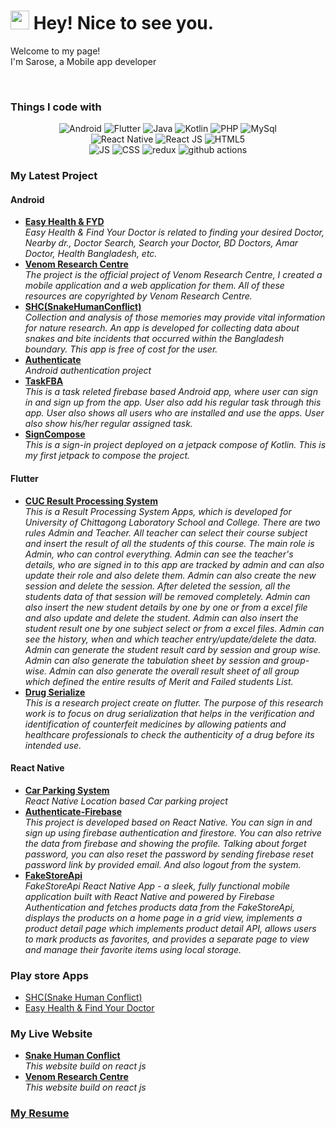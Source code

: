 <h1><img src="https://emojis.slackmojis.com/emojis/images/1531849430/4246/blob-sunglasses.gif?1531849430" width="30"/> Hey! Nice to see you.</h1>

<p>Welcome to my page! </br> I'm Sarose, a Mobile app developer </p> <br/>
<h3>Things I code with</h3>
<p align="center">
  <img alt="Android" src="https://img.shields.io/badge/%20-Android%20-blue" />
  <img alt="Flutter" src="https://img.shields.io/badge/%20-Flutter-yellowgreen" /> 
  <img alt="Java" src="https://img.shields.io/badge/%20-Java-green" /> 
  <img alt="Kotlin" src="https://img.shields.io/badge/%20-Kotlin-brightgreen" /> 
  <img alt="PHP" src="https://img.shields.io/badge/%20-PHP-orange" />  
  <img alt="MySql" src="https://img.shields.io/badge/%20-MySql-%23F29111" /> <br/>
  <img alt="React Native" src="https://img.shields.io/badge/%20-React%20Native-blue" /> 

  <img alt="React JS" src="https://img.shields.io/badge/%20-React%20JS-blue" />  
  <img alt="HTML5" src="https://img.shields.io/badge/%20-HTML5-%23F29111" /> <br/>
  <img alt="JS" src="https://img.shields.io/badge/%20-JS-Green" /> 
  <img alt="CSS" src="https://img.shields.io/badge/%20-CSS-blue" /> 
    <img alt="redux" src="https://img.shields.io/badge/-Redux-764ABC?style=flat-square&logo=redux&logoColor=white" />
  <img alt="github actions" src="https://img.shields.io/badge/-Github_Actions-2088FF?style=flat-square&logo=github-actions&logoColor=white" />

 </p>

 
  <h3>My Latest Project</h3>
  <h4>Android</h4>
  <ul>
    <!--   <li><a href="https://github.com/Saruj-chy/DreamToCU"><b> Dream to CU</b></a><br/><i> The “Dream to Chittagong University” is a system which will helps the admission test seeker. It will be designed to help to reduce the suffering of the admission test seeker who are willing to participate in the admission test examination in the Chittagong University. </i></li> -->
  
  <li><a href="https://github.com/Saruj-chy/Easy-Health-FYD"><b> Easy Health & FYD </b></a><br/><i> Easy Health & Find Your Doctor is related to finding your desired Doctor, Nearby dr., Doctor Search, Search your Doctor, BD Doctors, Amar Doctor, Health Bangladesh, etc. </i></li>

  <li><a href="https://github.com/Saruj-chy/Venom_Research_Centre"><b> Venom Research Centre </b></a><br/><i> The project is the official project of Venom Research Centre, I created a mobile application and a web application for them. All of these resources are copyrighted by Venom Research Centre. </i></li>
  
   <li><a href="https://github.com/Saruj-chy/SHC_SnakeHumanConflict"><b> SHC(SnakeHumanConflict)</b></a><br/><i> Collection and analysis of those memories may provide vital information for nature research. An app is developed for collecting data about snakes and bite incidents that occurred within the Bangladesh boundary. This app is free of cost for the user. </i></li>
   <li><a href="https://github.com/Saruj-chy/Authenticate"><b> Authenticate</b></a><br/><i> Android authentication project</i></li>

   <li><a href="https://github.com/Saruj-chy/TaskFBA"><b> TaskFBA</b></a><br/><i> This is a task releted firebase based Android app, where user can sign in and sign up from the app. User also add his regular task through this app. User also shows all users who are installed and use the apps. User also show his/her regular assigned task. </i></li>

   
  <li><a href="https://github.com/Saruj-chy/SignCompose"><b> SignCompose </b></a><br/><i> This is a sign-in project deployed on a jetpack compose of Kotlin. This is my first jetpack to compose the project. </i></li>
   
  </ul>
  <h4>Flutter</h4>
  <ul>

  <li><a href="https://github.com/Saruj-chy/cuc_result_process"><b> CUC Result Processing System </b></a><br/><i> This is a Result Processing System Apps, which is developed for University of Chittagong Laboratory School and College. There are two rules Admin and Teacher. All teacher can select their course subject and insert the result of all the students of this course. The main role is Admin, who can control everything. Admin can see the teacher's details, who are signed in to this app are tracked by admin and can also update their role and also delete them. Admin can also create the new session and delete the session. After deleted the session, all the students data of that session will be removed completely. Admin can also insert the new student details by one by one or from a excel file and also update and delete the student. Admin can also insert the student result one by one subject select or from a excel files. Admin can see the history, when and which teacher entry/update/delete the data. Admin can generate the student result card by session and group wise. Admin can also generate the tabulation sheet by session and group-wise. Admin can also generate the overall result sheet of all group which defined the entire results of Merit and Failed students List.  </i></li>

<li><a href="https://github.com/Saruj-chy/drug_serialize"><b> Drug Serialize </b></a><br/><i> This is a research project create on flutter. The purpose of this research work is to focus on drug serialization that helps in the verification and identification of counterfeit medicines by allowing patients and healthcare professionals to check the authenticity of a drug before its intended use.  </i></li>    
</ul>

<h4>React Native</h4>

<ul>

 <li><a href="https://github.com/Saruj-chy/Car-Parking-System"><b> Car Parking System </b></a><br/><i> React Native Location based Car parking project  </i></li>
 <li><a href="https://github.com/Saruj-chy/Authenticate-Firebase"><b> Authenticate-Firebase </b></a><br/><i> This project is developed based on React Native. You can sign in and sign up using firebase authentication and firestore. You can also retrive the data from firebase and showing the profile. Talking about forget password, you can also reset the password by sending firebase reset password link by provided email. And also logout from the system. </i></li>

 <li><a href="https://github.com/Saruj-chy/FakeStoreApi"><b> FakeStoreApi </b> </a> <br/><i> FakeStoreApi React Native App - a sleek, fully functional mobile application built with React Native and powered by Firebase Authentication and fetches products data from the FakeStoreApi, displays the products on a home page in a grid view, implements a product detail page which implements product detail API, allows users to mark products as favorites, and provides a separate page to view and manage their favorite items using local storage.</i></li>
</ul>
 
 <h3>Play store Apps</h3>
<ul>
  <li><a href="https://play.google.com/store/apps/details?id=com.sd.spartan.shc&hl=en&gl=US" width="20" alt="new" > 	
SHC(Snake Human Conflict) <a/> </li>
  <li><a href="https://play.google.com/store/apps/details?id=com.sd.spartan.easyhealth&hl=en&gl=US" width="20" alt="new" > Easy Health & Find Your Doctor <a/> </li>
  
  
</ul>

 <h3>My Live Website</h3>
<ul>
 <li><a href="https://snakehumanconflict.org/"><b> Snake Human Conflict </b></a><br/><i> This website build on react js  </i></li>
   <li><a href="https://www.vrcbangladesh.org/"><b> Venom Research Centre </b></a><br/><i> This website build on react js  </i></li>

  </ul>
  
  <h3><a href="https://drive.google.com/file/d/19o8XUI3DUdF7sI-SqMsogzGP1P4BW3rn/view?usp=sharing"><b> My Resume </b></a> </h3>



